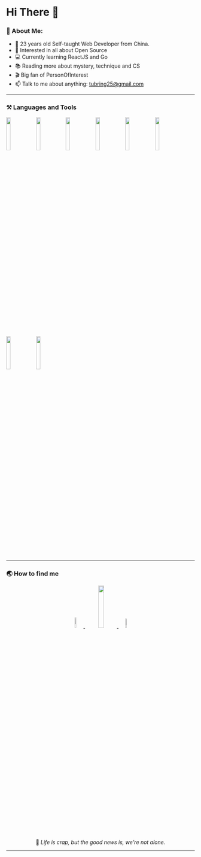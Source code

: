 # Hi There 👋

<!-- --- -->
<!-- <img align="right" width="40%" alt="GIF" src="https://raw.githubusercontent.com/haoruilee/haoruilee/master/pic/pusheencode.gif" /> -->

### 🔺 About Me:

- 🧐 23 years old Self-taught Web Developer from China.
- 🌱 Interested in all about Open Source
- 💻 Currently learning ReactJS and Go
- 📚 Reading more about mystery, technique and CS
- 🎬 Big fan of PersonOfInterest  
- 📫 Talk to me about anything: <a href="mailto:tubring25@gmail.com">tubring25@gmail.com</a>
---

### ⚒ Languages and Tools
<code><img width="15%" src="https://www.vectorlogo.zone/logos/javascript/javascript-horizontal.svg"></code>
<code><img width="15%" src="https://blog.amio.io/content/images/2018/06/vue.png"></code>
<code><img width="15%" src="https://www.vectorlogo.zone/logos/w3_html5/w3_html5-ar21.svg"></code>
<code><img width="15%" src="https://www.vectorlogo.zone/logos/nodejs/nodejs-horizontal.svg"></code>
<code><img width="15%" src="https://www.vectorlogo.zone/logos/typescriptlang/typescriptlang-ar21.svg"></code>
<code><img width="15%" src="https://www.vectorlogo.zone/logos/sass-lang/sass-lang-ar21.svg"></code>
<code><img width="15%" src="https://www.vectorlogo.zone/logos/mysql/mysql-horizontal.svg"></code>
<code><img width="15%" src="https://www.vectorlogo.zone/logos/git-scm/git-scm-ar21.svg"></code>



--- 
### 🌏 How to find me

</p>
<p align="center">
<a href="https://twitter.com/Tubring25">
<img width="8.5%" src="https://img.shields.io/badge/-Twitter-1ca0f1?style=flat-square&labelColor=1ca0f1&logo=twitter&logoColor=white">
</a>
<a href="mailto:tubring25@gmail.com">
<img width="17%" src="https://img.shields.io/badge/-tubring25@gmail.com-c14438?style=flat-square&logo=Gmail&logoColor=white">
</a>
<a href="https://github.com/Tubring25">
<img width="8%" src="https://img.shields.io/badge/-GitHub-111111?style=flat-square&logo=GitHub&logoColor=white">
</a>
</p>
<p align="center">
💬  <i>Life is crap, but the good news is, we're not alone.</i>
</p>

---
